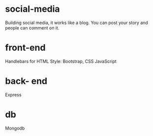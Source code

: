 # social-media
Building  social media, it works like a blog. You can post your story and people can comment on it. 

# front-end
Handlebars for HTML
Style: Bootstrap, CSS
JavaScript

# back- end
Express

# db
Mongodb
